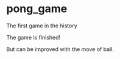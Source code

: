 pong_game
=========

The first game in the history


The game is finished! 


But can be improved with the move of ball.
